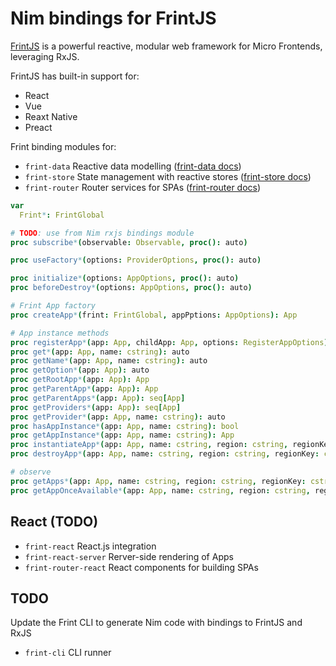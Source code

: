 # Nim bindings for FrintJS

[FrintJS](https://frint.js.org/) is a powerful reactive, modular web framework for Micro Frontends, 
leveraging RxJS.

FrintJS has built-in support for:

- React
- Vue
- Reaxt Native
- Preact

Frint binding modules for:

- `frint-data` Reactive data modelling ([frint-data docs](frint-data.md))
- `frint-store` State management with reactive stores ([frint-store docs](frint-store.md))
- `frint-router` Router services for SPAs ([frint-router docs](frint-router.md))

```nim
var
  Frint*: FrintGlobal

# TODO: use from Nim rxjs bindings module
proc subscribe*(observable: Observable, proc(): auto)

proc useFactory*(options: ProviderOptions, proc(): auto)

proc initialize*(options: AppOptions, proc(): auto)
proc beforeDestroy*(options: AppOptions, proc(): auto)

# Frint App factory
proc createApp*(frint: FrintGlobal, appPptions: AppOptions): App

# App instance methods
proc registerApp*(app: App, childApp: App, options: RegisterAppOptions)
proc get*(app: App, name: cstring): auto
proc getName*(app: App, name: cstring): auto
proc getOption*(app: App): auto
proc getRootApp*(app: App): App
proc getParentApp*(app: App): App
proc getParentApps*(app: App): seq[App]
proc getProviders*(app: App): seq[App]
proc getProvider*(app: App, name: cstring): auto
proc hasAppInstance*(app: App, name: cstring): bool
proc getAppInstance*(app: App, name: cstring): App
proc instantiateApp*(app: App, name: cstring, region: cstring, regionKey: cstring): seq[App]
proc destroyApp*(app: App, name: cstring, region: cstring, regionKey: cstring)

# observe
proc getApps*(app: App, name: cstring, region: cstring, regionKey: cstring): Observable
proc getAppOnceAvailable*(app: App, name: cstring, region: cstring, regionKey: cstring): Observable
```

## React (TODO)

- `frint-react` React.js integration
- `frint-react-server` Rerver-side rendering of Apps
- `frint-router-react` React components for building SPAs

## TODO

Update the Frint CLI to generate Nim code with bindings to FrintJS and RxJS

- `frint-cli` CLI runner